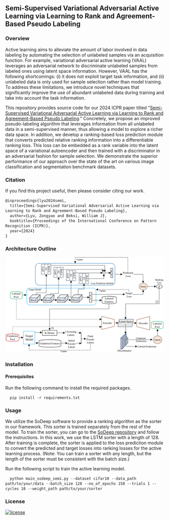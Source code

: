 ## Semi-Supervised Variational Adversarial Active Learning via Learning to Rank and Agreement-Based Pseudo Labeling

### Overview

Active learning aims to alleviate the amount of labor involved in data labeling
by automating the selection of unlabeled samples via an acquisition function.
For example, variational adversarial active learning (VAAL) leverages an
adversarial network to discriminate unlabeled samples from labeled ones using
latent space information. However, VAAL has the following shortcomings: (i) it
does not exploit target task information, and (ii) unlabeled data is only used
for sample selection rather than model training. To address these limitations,
we introduce novel techniques that significantly improve the use of abundant
unlabeled data during training and take into account the task information.

This repository provides source code for our 2024 ICPR paper titled
"[Semi-Supervised Variational Adversarial Active Learning via Learning to Rank
and Agreement-Based Pseudo Labeling](https://arxiv.org/pdf/2408.12774)."
Concretely, we propose an improved pseudo-labeling algorithm that leverages
information from all unlabeled data in a semi-supervised manner, thus allowing
a model to explore a richer data space. In addition, we develop a
ranking-based loss prediction module that converts predicted relative ranking
information into a differentiable ranking loss. This loss can be embedded as a
rank variable into the latent space of a variational autoencoder and then
trained with a discriminator in an adversarial fashion for sample selection. We
demonstrate the superior performance of our approach over the state of the art
on various image classification and segmentation benchmark datasets.

### Citation

If you find this project useful, then please consider citing our work.

```
@inproceedings{lyu2024semi,
  title={Semi-Supervised Variational Adversarial Active Learning via Learning to Rank and Agreement-Based Pseudo Labeling},
  author={Lyu, Zongyao and Beksi, William J},
  booktitle={Proceedings of the International Conference on Pattern Recognition (ICPR)},
  year={2024}
}
```

### Architecture Outline 

<p align="center">
<img src="./misc/architecture.jpg" alt="architecture" width="600"/>
</p>

### Installation

#### Prerequisites

Run the following command to install the required packages.

```shell
  pip install -r requirements.txt 
```

### Usage

We utilize the SoDeep software to provide a ranking algorithm as the sorter in
our framework. This sorter is trained separately from the rest of the model. To
train the sorter, you can go to the [SoDeep
repository](https://github.com/technicolor-research/sodeep) and follow the
instructions. In this work, we use the LSTM sorter with a length of 128. After
training is complete, the sorter is applied to the loss prediction module to
convert the predicted and target losses into ranking losses for the active
learning process. (Note: You can train a sorter with any length, but the length
of the sorter must be consistent with the batch size.)

Run the following script to train the active learning model.

```shell
  python main_sodeep_semi.py --dataset cifar10 --data_path path/to/your/data --batch_size 128 --no_of_epochs 150 --trials 1 --cycles 10 --weight_path path/to/your/sorter

```

### License 

[![license](https://img.shields.io/badge/license-Apache%202-blue)](https://github.com/robotic-vision-lab/Semi-Supervised-Variational-Adversarial-Active-Learning/blob/main/LICENSE)

